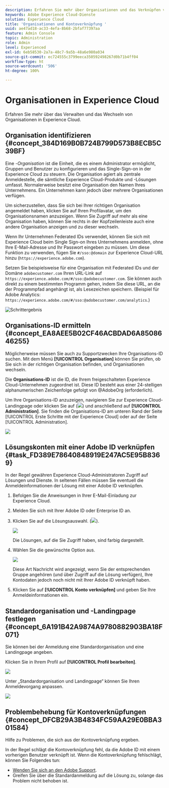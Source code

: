```yaml
---
description: Erfahren Sie mehr über Organisationen und das Verknüpfen von Lösungskonten mit der Experience Cloud.
keywords: Adobe Experience Cloud-Dienste
solution: Experience Cloud
title: 'Organisationen und Kontoverknüpfung '
uuid: ae47ad18-ac33-4efa-8b68-2bfaf77397aa
feature: Admin Console
topic: Administration
role: Admin
level: Experienced
exl-id: 6eb58530-2a7a-48c7-9a5b-48a6e980a034
source-git-commit: ec724555c3799eeca350592498267d0b71b4ff04
workflow-type: ht
source-wordcount: '506'
ht-degree: 100%

---
```


# Organisationen in Experience Cloud

Erfahren Sie mehr über das Verwalten und das Wechseln von Organisationen in Experience Cloud.

## Organisation identifizieren {#concept_384D169B0B724B799D573B8ECB5C39BF}

Eine -*Organisation* ist die Einheit, die es einem Administrator ermöglicht, Gruppen und Benutzer zu konfigurieren und das Single-Sign-on in der Experience Cloud zu steuern. Die Organisation agiert als zentrale Anmeldestelle, die sämtliche Experience Cloud-Produkte und -Lösungen umfasst. Normalerweise besitzt eine Organisation den Namen Ihres Unternehmens. Ein Unternehmen kann jedoch über mehrere Organisationen verfügen.

Um sicherzustellen, dass Sie sich bei Ihrer richtigen Organisation angemeldet haben, klicken Sie auf Ihren Profilavatar, um den Organisationsnamen anzuzeigen. Wenn Sie Zugriff auf mehr als eine Organisation haben, können Sie rechts in der Kopfzeilenleiste auch eine andere Organisation anzeigen und zu dieser wechseln.

Wenn Ihr Unternehmen Federated IDs verwendet, können Sie sich mit Experience Cloud beim Single Sign-on Ihres Unternehmens anmelden, ohne Ihre E-Mail-Adresse und Ihr Passwort eingeben zu müssen. Um diese Funktion zu verwenden, fügen Sie `#/sso:@domain` zur Experience Cloud-URL hinzu (`https://experience.adobe.com`).

Setzen Sie beispielsweise für eine Organisation mit Federated IDs und der Domäne `adobecustomer.com` Ihren URL-Link auf `https://experience.adobe.com/#/sso:@adobecustomer.com`. Sie können auch direkt zu einem bestimmten Programm gehen, indem Sie diese URL, an die der Programmpfad angehängt ist, als Lesezeichen speichern. (Beispiel für Adobe Analytics: `https://experience.adobe.com/#/sso:@adobecustomer.com/analytics`.)

![Schrittergebnis](assets/organization-switch.png)

## Organisations-ID ermitteln {#concept_EA8AEE5B02CF46ACBDAD6A8508646255}

Möglicherweise müssen Sie auch zu Supportzwecken Ihre Organisations-ID suchen. Mit dem Menü **[!UICONTROL Organisation]** können Sie prüfen, ob Sie sich in der richtigen Organisation befinden, und Organisationen wechseln.

Die **Organisations-ID** ist die ID, die Ihrem freigeschalteten Experience Cloud-Unternehmen zugeordnet ist. Diese ID besteht aus einer 24-stelligen alphanumerischen Zeichenfolge gefolgt von @AdobeOrg (erforderlich).

Um Ihre Organisations-ID anzuzeigen, navigieren Sie zur Experience Cloud-Landingpage oder klicken Sie auf (![](assets/menu-icon.png)) und anschließend auf **[!UICONTROL Administration]**. Sie finden die Organisations-ID am unteren Rand der Seite [!UICONTROL Erste Schritte mit der Experience Cloud] oder auf der Seite [!UICONTROL Administration].

![](assets/administration-page.png)

## Lösungskonten mit einer Adobe ID verknüpfen {#task_FD389E78640848919E247AC5E95B8369}

In der Regel gewähren Experience Cloud-Administratoren Zugriff auf Lösungen und Dienste. In seltenen Fällen müssen Sie eventuell die Anmeldeinformationen der Lösung mit einer Adobe ID verknüpfen.

1. Befolgen Sie die Anweisungen in Ihrer E-Mail-Einladung zur Experience Cloud.
1. Melden Sie sich mit Ihrer Adobe ID oder Enterprise ID an.
1. Klicken Sie auf die Lösungsauswahl. (![](assets/menu-icon.png)).

   ![](assets/solutions-active.png)

   Die Lösungen, auf die Sie Zugriff haben, sind farbig dargestellt.
1. Wählen Sie die gewünschte Option aus.

   ![](assets/analytics-link-accounts.png)

   Diese Art Nachricht wird angezeigt, wenn Sie der entsprechenden Gruppe angehören (und über Zugriff auf die Lösung verfügen), Ihre Kontodaten jedoch noch nicht mit Ihrer Adobe ID verknüpft haben.
1. Klicken Sie auf **[!UICONTROL Konto verknüpfen]** und geben Sie Ihre Anmeldeinformationen ein.

## Standardorganisation und -Landingpage festlegen {#concept_6A191B42A9874A9780882903BA18F071}

Sie können bei der Anmeldung eine Standardorganisation und eine Landingpage angeben.

Klicken Sie in Ihrem Profil auf **[!UICONTROL Profil bearbeiten]**.

![](assets/edit-profile.png)

Unter „Standardorganisation und Landingpage“ können Sie Ihren Anmeldevorgang anpassen.

![](assets/default-organization.png)

## Problembehebung für Kontoverknüpfungen {#concept_DFCB29A3B4834FC59AA29E0BBA301584}

Hilfe zu Problemen, die sich aus der Kontoverknüpfung ergeben.

In der Regel schlägt die Kontoverknüpfung fehl, da die Adobe ID mit einem vorherigen Benutzer verknüpft ist. Wenn die Kontoverknüpfung fehlschlägt, können Sie Folgendes tun:

* [Wenden Sie sich an den Adobe Support](https://experienceleague.adobe.com/?support-solution=General&amp;lang=de#support).
* Greifen Sie über die Standardanmeldung auf die Lösung zu, solange das Problem nicht behoben ist.
